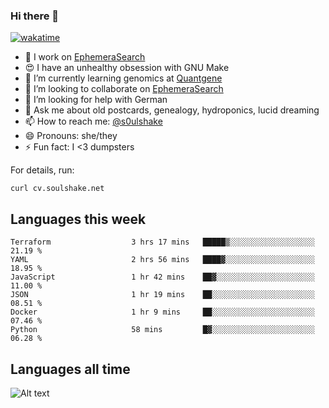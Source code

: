 ### Hi there 👋

[![wakatime](https://wakatime.com/badge/user/08339702-a231-40c4-8838-d449bd2ff951.svg)](https://wakatime.com/@08339702-a231-40c4-8838-d449bd2ff951)

<!--
**soulshake/soulshake** is a ✨ _special_ ✨ repository because its `README.md` (this file) appears on your GitHub profile.

Here are some ideas to get you started:

- 🔭 I’m currently working on ...
- 🌱 I’m currently learning ...
- 👯 I’m looking to collaborate on ...
- 🤔 I’m looking for help with ...
- 💬 Ask me about ...
- 📫 How to reach me: ...
- 😄 Pronouns: ...
- ⚡ Fun fact: ...
-->


- 🔭 I work on [EphemeraSearch](https://www.ephemerasearch.com/)
- 😍 I have an unhealthy obsession with GNU Make
- :dna: I’m currently learning genomics at [Quantgene](https://www.quantgene.com/)
- 👯 I’m looking to collaborate on [EphemeraSearch](https://www.ephemerasearch.com/)
- 🤔 I’m looking for help with German
- 💬 Ask me about old postcards, genealogy, hydroponics, lucid dreaming
- 📫 How to reach me: [@s0ulshake](https://twitter.com/soulshake)
- 😄 Pronouns: she/they
- ⚡ Fun fact: I <3 dumpsters

For details, run:

```
curl cv.soulshake.net
```

## Languages this week

<!--START_SECTION:waka-->

```text
Terraform                  3 hrs 17 mins   █████▒░░░░░░░░░░░░░░░░░░░   21.19 %
YAML                       2 hrs 56 mins   ████▓░░░░░░░░░░░░░░░░░░░░   18.95 %
JavaScript                 1 hr 42 mins    ██▓░░░░░░░░░░░░░░░░░░░░░░   11.00 %
JSON                       1 hr 19 mins    ██░░░░░░░░░░░░░░░░░░░░░░░   08.51 %
Docker                     1 hr 9 mins     ██░░░░░░░░░░░░░░░░░░░░░░░   07.46 %
Python                     58 mins         █▓░░░░░░░░░░░░░░░░░░░░░░░   06.28 %
```

<!--END_SECTION:waka-->

## Languages all time
![Alt text](https://wakatime.com/share/@aj/6aa10b67-a5e9-4fb1-acaf-8692f4385172.svg)
